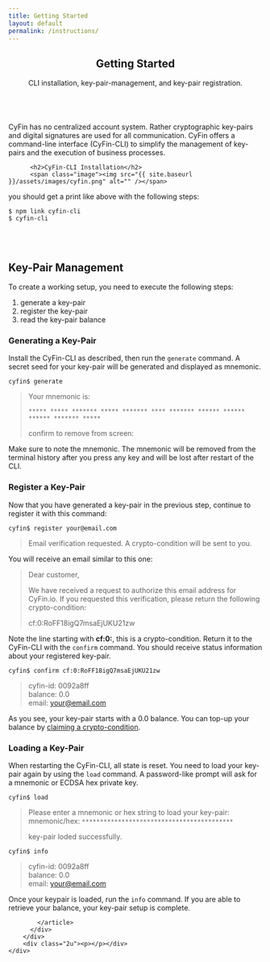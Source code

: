 ```yaml
---
title: Getting Started
layout: default
permalink: /instructions/
---
```

    
<section class="wrapper style1">
  <div class="container">
      <div class="row">
      <div class="2u"><p></p></div>
      <div class="8u skel-cell-important">
        <div id="content">    
          <article>
          <header>
            <h2>Getting Started</h2>
            <p>CLI installation, key-pair-management, and key-pair registration.</p>
          </header>
          <span class="image featured"><img src="{{ site.baseurl }}/assets/images/started.jpg" alt="" /></span>
          <p> CyFin has no centralized account system. Rather cryptographic key-pairs and digital signatures are used for all communication. CyFin offers a command-line interface (CyFin-CLI) to simplify the management of key-pairs and the execution of business processes. 
          </p>

          <h2>CyFin-CLI Installation</h2>
          <span class="image"><img src="{{ site.baseurl }}/assets/images/cyfin.png" alt="" /></span>
<div markdown="1">

you should get a print like above with the following steps:

```
$ npm link cyfin-cli
$ cyfin-cli
```
<br><br>

## Key-Pair Management

To create a working setup, you need to execute the following steps:

1. generate a key-pair
2. register the key-pair
3. read the key-pair balance


### Generating a Key-Pair

Install the CyFin-CLI as described, then run the `generate` command. A secret seed for your key-pair will be generated and displayed as mnemonic.

```
cyfin$ generate
```
> Your mnemonic is:
> 
>  `***** ***** ******* ***** ******* **** ******* ****** ****** ****** ******* *****`
> 
> confirm to remove from screen:


Make sure to note the mnemonic. The mnemonic will be removed from the terminal history after you press any key and will be lost after restart of the CLI.


### Register a Key-Pair

Now that you have generated a key-pair in the previous step, continue to register it with this command:

```
cyfin$ register your@email.com
```
> Email verification requested. A crypto-condition will be sent to you.



You will receive an email similar to this one:

>Dear customer, 
>
>We have received a request to authorize this email address for CyFin.io. If you requested this verification, please return the following crypto-condition: 
>
>cf:0:RoFF18igQ7msaEjUKU21zw


Note the line starting with **cf:0:**, this is a crypto-condition. Return it to the CyFin-CLI with the `confirm` command. You should receive status information about your registered key-pair.

```
cyfin$ confirm cf:0:RoFF18igQ7msaEjUKU21zw
```
> cyfin-id: 0092a8ff
> <br>balance: 0.0
> <br>email: your@email.com


As you see, your key-pair starts with a 0.0 balance. You can top-up your balance by [claiming a crypto-condition](#claim-a-crypto-condition).


### Loading a Key-Pair

When restarting the CyFin-CLI, all state is reset. You need to load your key-pair again by using the `load` command. A password-like prompt will ask for a mnemonic or ECDSA hex private key.

```
cyfin$ load
```
> Please enter a mnemonic or hex string to load your key-pair:
> <br>mnemonic/hex: `******************************************`
> 
> key-pair loded successfully.

```
cyfin$ info
```
> cyfin-id: 0092a8ff
> <br>balance: 0.0
> <br>email: your@email.com

Once your keypair is loaded, run the `info` command. If you are able to retrieve your balance, your key-pair setup is complete.


</div>



            </article>  
          </div>
        </div>
        <div class="2u"><p></p></div>
    </div>
  </div>
</section>
